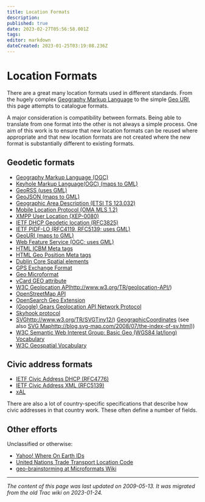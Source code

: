 ```yaml
---
title: Location Formats
description: 
published: true
date: 2023-02-27T05:56:58.001Z
tags: 
editor: markdown
dateCreated: 2023-01-25T03:19:08.236Z
---
```


# Location Formats 
There are a great many location formats used in different standards. From the hugely complex [Geography Markup Language](http://www.opengeospatial.org/standards/gml/) to the simple [Geo URI](http://tools.ietf.org/html/draft-mayrhofer-geopriv-geo-uri-01), this page attempts to catalogue formats.

A major consideration is compatibility between formats. Being able to translate from one format into the other is not always a simple process. One aim of this work is to ensure that new location formats can be reused where appropriate and that new location formats are not created where the new format is substantially different to existing formats.

## Geodetic formats
- [Geography Markup Language (OGC)](http://www.opengeospatial.org/standards/gml/)
- [Keyhole Markup Language(OGC) (maps to GML)](http://www.opengeospatial.org/standards/kml/)
- [GeoRSS (uses GML)](http://georss.org/)
- [GeoJSON (maps to GML)](http://geojson.org/)
- [Geographic Area Description (ETSI TS 123.032)](http://www.3gpp.org/ftp/Specs/html-info/23032.htm)
- [Mobile Location Protocol (OMA MLS 1.2)](http://www.openmobilealliance.org/Technical/release_program/mls_v1_2.aspx)
- [XMPP User Location (XEP-0080)](http://xmpp.org/extensions/xep-0080.html)
- [IETF DHCP Geodetic location (RFC3825)](http://tools.ietf.org/html/rfc3825)
- [IETF PIDF-LO (RFC4119, RFC5139; uses GML)](http://tools.ietf.org/html/rfc3825)
- [GeoURI (maps to GML)](http://tools.ietf.org/html/draft-mayrhofer-geopriv-geo-uri)
- [Web Feature Service (OGC; uses GML)](http://www.opengeospatial.org/standards/wfs)
- [HTML ICBM Meta tags](http://www.badkey.com/db/blogsphere.nsf/d6plinks/jwie-6e3rsp)
- [HTML Geo Position Meta tags](http://geotags.com/geo/geotags2.html)
- [Dublin Core Spatial elements](http://dublincore.org/documents/library-application-profile/index.shtml)
- [GPS Exchange Format](http://www.topografix.com/gpx.asp)
- [Geo Microformat](http://microformats.org/wiki/geo)
- [vCard GEO attribute](http://tools.ietf.org/html/draft-ietf-vcarddav-vcardrev-07)
- [W3C Geolocation API](/group/geopriv/GeoprivTools)http://www.w3.org/TR/geolocation-API/)
- [OpenStreetMap API](http://wiki.openstreetmap.org/wiki/OSM_Protocol_Version_0.5)
- [OpenSearch Geo Extension](http://www.opensearch.org/Specifications/OpenSearch/Extensions/Geo/1.0/Draft_1)
- [(Google) Gears Geolocation API Network Protocol](http://code.google.com/apis/gears/geolocation_network_protocol.html)
- [Skyhook protocol](http://coderrr.wordpress.com/2008/09/10/get-the-physical-location-of-wireless-router-from-its-mac-address-bssid/)
- [SVG](/group/rtgwg/TracSyntaxColoring)http://www.w3.org/TR/SVGTiny12/) [GeographicCoordinates](http://www.w3.org/TR/SVGTiny12/coords.html#GeographicCoordinates) (see also [SVG Map](/group/rtgwg/TracSyntaxColoring)http://blog.svg-map.com/2008/07/the-index-of-sv.html))
- [W3C Semantic Web Interest Group: Basic Geo (WGS84 lat/long) Vocabulary](http://www.w3.org/2003/01/geo/)
- [W3C Geospatial Vocabulary](http://www.w3.org/2005/Incubator/geo/XGR-geo-20071023/)
## Civic address formats
- [IETF Civic Address DHCP (RFC4776)](http://tools.ietf.org/html/rfc4776)
- [IETF Civic Address XML (RFC5139)](http://tools.ietf.org/html/rfc5139)
- [xAL](http://www.oasis-open.org/committees/ciq/ciq.html#6)

There are also a lot of country-specific specifications that describe how civic addresses in that country work. These often define a number of fields.

## Other efforts
Unclassified or otherwise:

- [Yahoo! Where On Earth IDs](http://developer.yahoo.com/geo/)
- [United Nations Trade Transport Location Code](http://www.unece.org/cefact/locode/service/main.htm)
- [geo-brainstorming at Microformats Wiki](http://microformats.org/wiki/geo-brainstorming)
&nbsp;
&nbsp;
&nbsp;

---

*The content of this page was last updated on 2009-05-13. It was migrated from the old Trac wiki on 2023-01-24.*